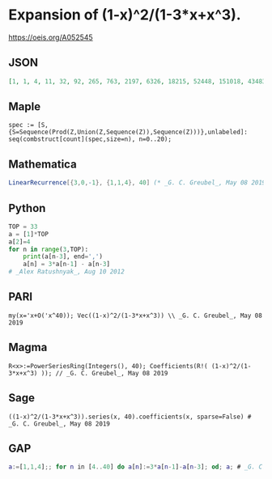 # Expansion of \(1\-x\)^2/\(1\-3\*x\+x^3\)\.
https://oeis.org/A052545
## JSON
```JSON
[1, 1, 4, 11, 32, 92, 265, 763, 2197, 6326, 18215, 52448, 151018, 434839, 1252069, 3605189, 10380728, 29890115, 86065156, 247814740, 713554105, 2054597159, 5915976737, 17034376106, 49048531159, 141229616740, 406654474114]
```
## Maple
```Maple
spec := [S,{S=Sequence(Prod(Z,Union(Z,Sequence(Z)),Sequence(Z)))},unlabeled]: seq(combstruct[count](spec,size=n), n=0..20);
```
## Mathematica
```Mathematica
LinearRecurrence[{3,0,-1}, {1,1,4}, 40] (* _G. C. Greubel_, May 08 2019 *)
```
## Python
```Python
TOP = 33
a = [1]*TOP
a[2]=4
for n in range(3,TOP):
    print(a[n-3], end=',')
    a[n] = 3*a[n-1] - a[n-3]
# _Alex Ratushnyak_, Aug 10 2012
```
## PARI
```PARI
my(x='x+O('x^40)); Vec((1-x)^2/(1-3*x+x^3)) \\ _G. C. Greubel_, May 08 2019
```
## Magma
```Magma
R<x>:=PowerSeriesRing(Integers(), 40); Coefficients(R!( (1-x)^2/(1-3*x+x^3) )); // _G. C. Greubel_, May 08 2019
```
## Sage
```Sage
((1-x)^2/(1-3*x+x^3)).series(x, 40).coefficients(x, sparse=False) # _G. C. Greubel_, May 08 2019
```
## GAP
```GAP
a:=[1,1,4];; for n in [4..40] do a[n]:=3*a[n-1]-a[n-3]; od; a; # _G. C. Greubel_, May 08 2019
```
